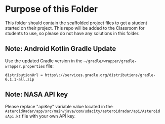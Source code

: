 # Purpose of this Folder

This folder should contain the scaffolded project files to get a student started on their project. This repo will be added to the Classroom for students to use, so please do not have any solutions in this folder.

## Note: Android Kotlin Gradle Update
Use the updated Gradle version in the `~/gradle/wrapper/gradle-wrapper.properties` file:
```
distributionUrl = https\://services.gradle.org/distributions/gradle-6.1.1-all.zip
```


## Note: NASA API key
Please replace "apiKey" variable value located in the `AsteroidRadar/app/src/main/java/com/udacity/asteroidradar/api/AsteroidsApi.kt` file with your own API key.
